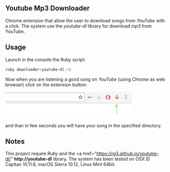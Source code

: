 ## Youtube Mp3 Downloader 
Chrome extension that allow the user to download songs
from *YouTube* with a click. The system use the *youtube-dl* library
for download *mp3* from YouTube.

## Usage
Launch in the console the Ruby script:

```Ruby
ruby downloader-youtube-dl.rb
```

Now when you are listening a good song on *YouTube* (using *Chrome* as web browser)
click on the extension button:


![Extension button](readme_button_to_click.png)


and than in few seconds you will have your song in the specified directory.

## Notes
This project require *Ruby* and the <a href="https://rg3.github.io/youtube-dl/" <b>http://youtube-dl</b></a> library.
The system has been tested on OSX El Capitan 10.11.6, macOS Sierra 10.12,
Linux Mint 64bit.








